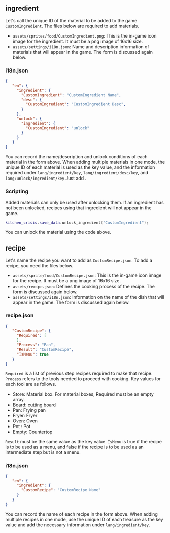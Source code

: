 ## ingredient

Let's call the unique ID of the material to be added to the game `CustomIngredient`. The files below are required to add materials.

- `assets/sprites/food/CustomIngredient.png`: This is the in-game icon image for the ingredient. It must be a png image of 16x16 size.
- `assets/settings/i18n.json`: Name and description information of materials that will appear in the game. The form is discussed again below.


### i18n.json

```json
{
   "en": {
     "ingredient": {
       "CustomIngredient": "CustomIngredient Name",
       "desc": {
         "CustomIngredient": "CustomIngredient Desc",
       }
     },
     "unlock": {
       "ingredient": {
         "CustomIngredient": "unlock"
       }
     }
   }
}
```

You can record the name/description and unlock conditions of each material in the form above. When adding multiple materials in one mode, the unique ID of each material is used as the key value, and the information required under `lang/ingredient/key`, `lang/ingredient/desc/key`, and `lang/unlock/ingredient/key` Just add .

### Scripting

Added materials can only be used after unlocking them. If an ingredient has not been unlocked, recipes using that ingredient will not appear in the game.

```lua
kitchen_crisis.save_data.unlock_ingredient("CustomIngredient");
```

You can unlock the material using the code above.

## recipe

Let's name the recipe you want to add as `CustomRecipe.json`. To add a recipe, you need the files below.

- `assets/sprite/food/CustomRecipe.json`: This is the in-game icon image for the recipe. It must be a png image of 16x16 size.
- `assets/recipe.json`: Defines the cooking process of the recipe. The form is discussed again below.
- `assets/settings/i18n.json`: Information on the name of the dish that will appear in the game. The form is discussed again below.

### recipe.json

```json
{
   "CustomRecipe": {
     "Required": [
     ],
     "Process": "Pan",
     "Result": "CustomRecipe",
     "IsMenu": true
   }
}
```

`Required` is a list of previous step recipes required to make that recipe. `Process` refers to the tools needed to proceed with cooking. Key values for each tool are as follows.

- Store: Material box. For material boxes, Required must be an empty array.
- Board: cutting board
- Pan: Frying pan
- Fryer: Fryer
- Oven: Oven
- Pot : Pot
- Empty: Countertop

`Result` must be the same value as the key value. `IsMenu` is true if the recipe is to be used as a menu, and false if the recipe is to be used as an intermediate step but is not a menu.

### i18n.json

```json
{
   "en": {
     "ingredient": {
       "CustomRecipe": "CustomRecipe Name"
     }
   }
}
```

You can record the name of each recipe in the form above. When adding multiple recipes in one mode, use the unique ID of each treasure as the key value and add the necessary information under `lang/ingredient/key`.